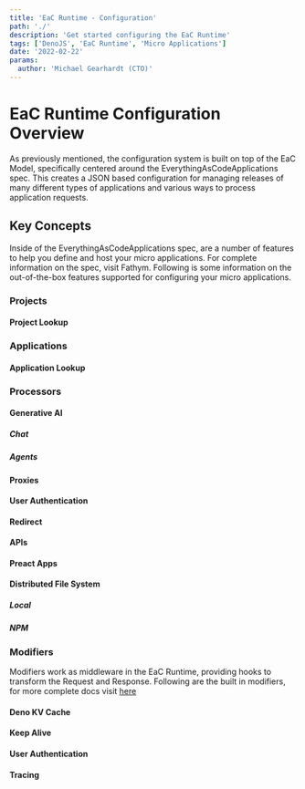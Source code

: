 ```yaml
---
title: 'EaC Runtime - Configuration'
path: './'
description: 'Get started configuring the EaC Runtime'
tags: ['DenoJS', 'EaC Runtime', 'Micro Applications']
date: '2022-02-22'
params:
  author: 'Michael Gearhardt (CTO)'
---
```


# EaC Runtime Configuration Overview

As previously mentioned, the configuration system is built on top of the
<a target="_blank">EaC Model</a>, specifically centered around the
<a target="_blank">EverythingAsCodeApplications</a> spec. This creates a JSON
based configuration for managing releases of many different types of
applications and various ways to process application requests.

## Key Concepts

Inside of the EverythingAsCodeApplications spec, are a number of features to
help you define and host your micro applications. For complete information on
the spec, visit <a target="_blank">Fathym</a>. Following is some information on
the out-of-the-box features supported for configuring your micro applications.

### Projects

#### Project Lookup

### Applications

#### Application Lookup

### Processors

#### Generative AI

##### Chat

##### Agents

#### Proxies

#### User Authentication

#### Redirect

#### APIs

#### Preact Apps

#### Distributed File System

##### Local

##### NPM

### Modifiers

Modifiers work as middleware in the EaC Runtime, providing hooks to transform
the Request and Response. Following are the built in modifiers, for more
complete docs visit [here](modifiers/Overview.md)

#### Deno KV Cache

#### Keep Alive

#### User Authentication

#### Tracing
